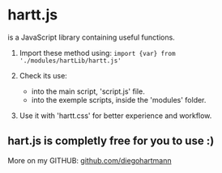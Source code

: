 # hartt.js
is a JavaScript library containing useful functions.


1. Import these method using: ```import {var} from './modules/hartLib/hartt.js' ``` 

2. Check its use:
    - into the main script, 'script.js' file.
    - into the exemple scripts, inside the 'modules' folder.

3. Use it with 'hartt.css' for better experience and workflow.

## hart.js is completly free for you to use :)

More on my GITHUB: [github.com/diegohartmann]("https://github.com/diegohartmann/")